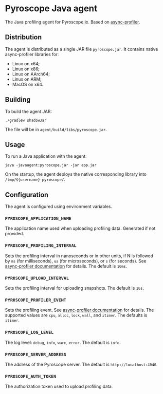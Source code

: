 # Pyroscope Java agent

The Java profiling agent for Pyroscope.io. Based on [async-profiler](https://github.com/jvm-profiling-tools/async-profiler).

## Distribution

The agent is distributed as a single JAR file `pyroscope.jar`. It contains native async-profiler libraries for:
- Linux on x64;
- Linux on x86;
- Linux on AArch64;
- Linux on ARM;
- MacOS on x64.

## Building

To build the agent JAR:

```shell
./gradlew shadowJar
```

The file will be in `agent/build/libs/pyroscope.jar`.

## Usage

To run a Java application with the agent:
```shell
java -javaagent:pyroscope.jar -jar app.jar
```

On the startup, the agent deploys the native corresponding library into `/tmp/${username}-pyroscope/`.

## Configuration

The agent is configured using environment variables.

### `PYROSCOPE_APPLICATION_NAME`
The application name used when uploading profiling data. Generated if not provided.

### `PYROSCOPE_PROFILING_INTERVAL`
Sets the profiling interval in nanoseconds or in other units, if N is followed by `ms` (for milliseconds), `us` (for microseconds), or `s` (for seconds). See [async-profiler documentation](https://github.com/jvm-profiling-tools/async-profiler) for details. The default is `10ms`.

### `PYROSCOPE_UPLOAD_INTERVAL`
Sets the profiling interval for uploading snapshots. The default is `10s`.

### `PYROSCOPE_PROFILER_EVENT`
Sets the profiling event. See [async-profiler documentation](https://github.com/jvm-profiling-tools/async-profiler) for details. The supported values are `cpu`, `alloc`, `lock`, `wall`, and `itimer`. The defaults is `itimer`.

### `PYROSCOPE_LOG_LEVEL`
The log level: `debug`, `info`, `warn`, `error`. The default is `info`.

### `PYROSCOPE_SERVER_ADDRESS`
The address of the Pyroscope server. The default is `http://localhost:4040`.

### `PYROSCOPE_AUTH_TOKEN`
The authorization token used to upload profiling data.
